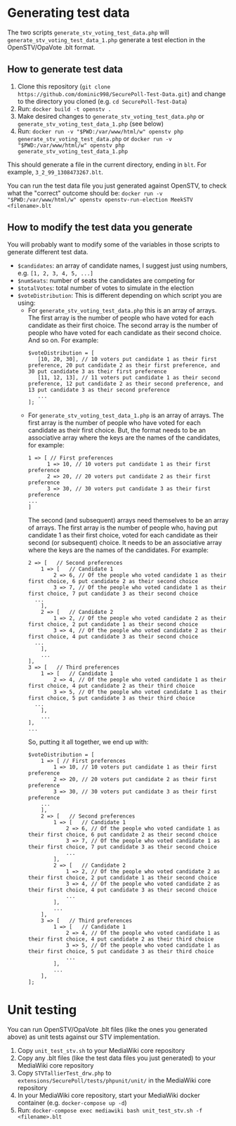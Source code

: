 Generating test data
====================

The two scripts `generate_stv_voting_test_data.php` will `generate_stv_voting_test_data_1.php` generate a test election in the OpenSTV/OpaVote .blt format.

How to generate test data
-------------------------

1. Clone this repository (`git clone https://github.com/dominic998/SecurePoll-Test-Data.git`) and change to the directory you cloned (e.g. `cd SecurePoll-Test-Data`)
2. Run: `docker build -t openstv .`
3. Make desired changes to `generate_stv_voting_test_data.php` or `generate_stv_voting_test_data_1.php` (see below)
4. Run: `docker run -v "$PWD:/var/www/html/w" openstv php generate_stv_voting_test_data.php` or `docker run -v "$PWD:/var/www/html/w" openstv php generate_stv_voting_test_data_1.php`

This should generate a file in the current directory, ending in `blt`. For example, `3_2_99_1308473267.blt`.

You can run the test data file you just generated against OpenSTV, to check what the "correct" outcome should be:
`docker run -v "$PWD:/var/www/html/w" openstv openstv-run-election MeekSTV <filename>.blt`

How to modify the test data you generate
----------------------------------------

You will probably want to modify some of the variables in those scripts to generate different test data.

* `$candidates`: an array of candidate names, I suggest just using numbers, e.g. `[1, 2, 3, 4, 5, ...]`
* `$numSeats`: number of seats the candidates are competing for
* `$totalVotes`: total number of votes to simulate in the election
* `$voteDistribution`: This is different depending on which script you are using:
  * For `generate_stv_voting_test_data.php` this is an array of arrays. The first array is the number of people who have voted for each candidate as their first choice. The second array is the number of people who have voted for each candidate as their second choice. And so on. For example:
    ```
    $voteDistribution = [
       [10, 20, 30], // 10 voters put candidate 1 as their first preference, 20 put candidate 2 as their first preference, and 30 put candidate 3 as their first preference
       [11, 12, 13], // 11 voters put candidate 1 as their second preference, 12 put candidate 2 as their second preference, and 13 put candidate 3 as their second preference
       ...
    ];
    ```
  * For `generate_stv_voting_test_data_1.php` is an array of arrays. The first array is the number of people who have voted for each candidate as their first choice. But, the format needs to be an associative array where the keys are the names of the candidates, for example:
    ```
    1 => [ // First preferences
          1 => 10, // 10 voters put candidate 1 as their first preference
          2 => 20, // 20 voters put candidate 2 as their first preference
          3 => 30, // 30 voters put candidate 3 as their first preference
  	...
    ]
    ```
    The second (and subsequent) arrays need themselves to be an array of arrays. The first array is the number of people who, having put candidate 1 as their first choice, voted for each candidate as their second (or subsequent) choice. It needs to be an associative array where the keys are the names of the candidates. For example:
    ```
    2 => [   // Second preferences
        1 => [   // Candidate 1
            2 => 6, // Of the people who voted candidate 1 as their first choice, 6 put candidate 2 as their second choice
            3 => 7, // Of the people who voted candidate 1 as their first choice, 7 put candidate 3 as their second choice
  	  ...
        ],
        2 => [   // Candidate 2
            1 => 2, // Of the people who voted candidate 2 as their first choice, 2 put candidate 1 as their second choice
            3 => 4, // Of the people who voted candidate 2 as their first choice, 4 put candidate 3 as their second choice
  	  ...
        ],
        ...
    ],
    3 => [   // Third preferences
        1 => [   // Candidate 1
            2 => 4, // Of the people who voted candidate 1 as their first choice, 4 put candidate 2 as their third choice
            3 => 5, // Of the people who voted candidate 1 as their first choice, 5 put candidate 3 as their third choice
  	  ...
        ],
        ...
    ],
    ...
    ```
    So, putting it all together, we end up with:
    ```
    $voteDistribution = [
        1 => [ // First preferences
            1 => 10, // 10 voters put candidate 1 as their first preference
            2 => 20, // 20 voters put candidate 2 as their first preference
            3 => 30, // 30 voters put candidate 3 as their first preference
  	    ...
        ],
        2 => [   // Second preferences
            1 => [   // Candidate 1
                2 => 6, // Of the people who voted candidate 1 as their first choice, 6 put candidate 2 as their second choice
                3 => 7, // Of the people who voted candidate 1 as their first choice, 7 put candidate 3 as their second choice
      	        ...
            ],
            2 => [   // Candidate 2
                1 => 2, // Of the people who voted candidate 2 as their first choice, 2 put candidate 1 as their second choice
                3 => 4, // Of the people who voted candidate 2 as their first choice, 4 put candidate 3 as their second choice
      	        ...
            ],
            ...
        ],
        3 => [   // Third preferences
            1 => [   // Candidate 1
                2 => 4, // Of the people who voted candidate 1 as their first choice, 4 put candidate 2 as their third choice
                3 => 5, // Of the people who voted candidate 1 as their first choice, 5 put candidate 3 as their third choice
      	        ...
            ],
            ...
        ],
    ];
    ```

Unit testing
============

You can run OpenSTV/OpaVote .blt files (like the ones you generated above) as unit tests against our STV implementation.

1. Copy `unit_test_stv.sh` to your MediaWiki core repository
2. Copy any .blt files (like the test data files you just generated) to your MediaWiki core repository
3. Copy `STVTallierTest_drw.php` to `extensions/SecurePoll/tests/phpunit/unit/` in the MediaWiki core repository
4. In your MediaWiki core repository, start your MediaWiki docker container (e.g. `docker-compose up -d`)
5. Run: `docker-compose exec mediawiki bash unit_test_stv.sh -f <filename>.blt`
